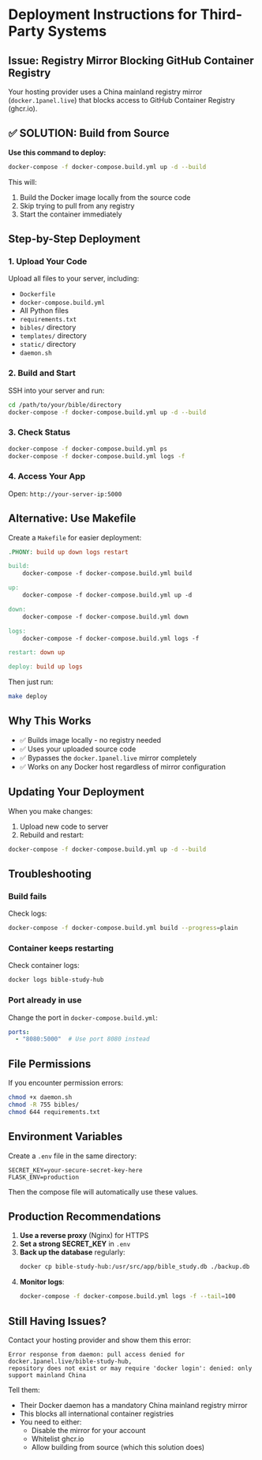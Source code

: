 # Deployment Instructions for Third-Party Systems

## Issue: Registry Mirror Blocking GitHub Container Registry

Your hosting provider uses a China mainland registry mirror (`docker.1panel.live`) that blocks access to GitHub Container Registry (ghcr.io).

## ✅ SOLUTION: Build from Source

**Use this command to deploy:**

```bash
docker-compose -f docker-compose.build.yml up -d --build
```

This will:
1. Build the Docker image locally from the source code
2. Skip trying to pull from any registry
3. Start the container immediately

## Step-by-Step Deployment

### 1. Upload Your Code
Upload all files to your server, including:
- `Dockerfile`
- `docker-compose.build.yml`
- All Python files
- `requirements.txt`
- `bibles/` directory
- `templates/` directory
- `static/` directory
- `daemon.sh`

### 2. Build and Start
SSH into your server and run:

```bash
cd /path/to/your/bible/directory
docker-compose -f docker-compose.build.yml up -d --build
```

### 3. Check Status
```bash
docker-compose -f docker-compose.build.yml ps
docker-compose -f docker-compose.build.yml logs -f
```

### 4. Access Your App
Open: `http://your-server-ip:5000`

## Alternative: Use Makefile

Create a `Makefile` for easier deployment:

```makefile
.PHONY: build up down logs restart

build:
	docker-compose -f docker-compose.build.yml build

up:
	docker-compose -f docker-compose.build.yml up -d

down:
	docker-compose -f docker-compose.build.yml down

logs:
	docker-compose -f docker-compose.build.yml logs -f

restart: down up

deploy: build up logs
```

Then just run:
```bash
make deploy
```

## Why This Works

- ✅ Builds image locally - no registry needed
- ✅ Uses your uploaded source code
- ✅ Bypasses the `docker.1panel.live` mirror completely
- ✅ Works on any Docker host regardless of mirror configuration

## Updating Your Deployment

When you make changes:

1. Upload new code to server
2. Rebuild and restart:
```bash
docker-compose -f docker-compose.build.yml up -d --build
```

## Troubleshooting

### Build fails
Check logs:
```bash
docker-compose -f docker-compose.build.yml build --progress=plain
```

### Container keeps restarting
Check container logs:
```bash
docker logs bible-study-hub
```

### Port already in use
Change the port in `docker-compose.build.yml`:
```yaml
ports:
  - "8080:5000"  # Use port 8080 instead
```

## File Permissions

If you encounter permission errors:
```bash
chmod +x daemon.sh
chmod -R 755 bibles/
chmod 644 requirements.txt
```

## Environment Variables

Create a `.env` file in the same directory:
```env
SECRET_KEY=your-secure-secret-key-here
FLASK_ENV=production
```

Then the compose file will automatically use these values.

## Production Recommendations

1. **Use a reverse proxy** (Nginx) for HTTPS
2. **Set a strong SECRET_KEY** in `.env`
3. **Back up the database** regularly:
   ```bash
   docker cp bible-study-hub:/usr/src/app/bible_study.db ./backup.db
   ```
4. **Monitor logs**:
   ```bash
   docker-compose -f docker-compose.build.yml logs -f --tail=100
   ```

## Still Having Issues?

Contact your hosting provider and show them this error:
```
Error response from daemon: pull access denied for docker.1panel.live/bible-study-hub, 
repository does not exist or may require 'docker login': denied: only support mainland China
```

Tell them:
- Their Docker daemon has a mandatory China mainland registry mirror
- This blocks all international container registries
- You need to either:
  - Disable the mirror for your account
  - Whitelist ghcr.io
  - Allow building from source (which this solution does)
